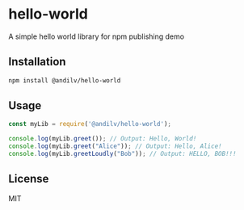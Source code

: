 # hello-world
A simple hello world library for npm publishing demo

## Installation

```bash
npm install @andilv/hello-world
```

## Usage
```javascript
const myLib = require('@andilv/hello-world');

console.log(myLib.greet()); // Output: Hello, World!
console.log(myLib.greet("Alice")); // Output: Hello, Alice!
console.log(myLib.greetLoudly("Bob")); // Output: HELLO, BOB!!!
```

## License

MIT
